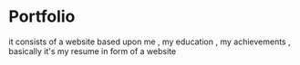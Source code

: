 # Portfolio
it consists of a website based upon me , my education , my achievements , basically it's my resume in form of a website
